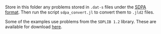 Store in this folder any problems stored in `.dat-s` files under the [SDPA format](http://plato.asu.edu/ftp/sdpa_format.txt). Then run the script `sdpa_convert.jl` to convert them to `.jld2` files.

Some of the examples use problems from the `SDPLIB 1.2` library. These are available for download [here](http://euler.nmt.edu/~brian/sdplib/).